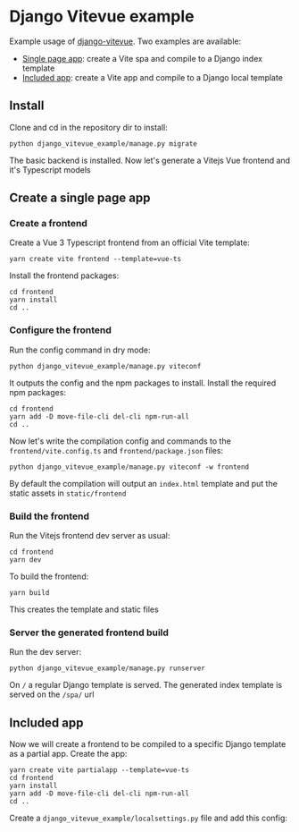 # Django Vitevue example

Example usage of [django-vitevue](https://github.com/synw/django-vitevue). Two examples are
available:

- [Single page app](#create-a-single-page-app): create a Vite spa and compile to a Django index template
- [Included app](#included-app): create a Vite app and compile to a Django local template

## Install

Clone and cd in the repository dir to install:

```
python django_vitevue_example/manage.py migrate
```

The basic backend is installed. Now let's generate a Vitejs Vue frontend and it's
Typescript models

## Create a single page app

### Create a frontend

Create a Vue 3 Typescript frontend from an official Vite template:

```
yarn create vite frontend --template=vue-ts
```

Install the frontend packages:

```
cd frontend
yarn install
cd ..
```

### Configure the frontend

Run the config command in dry mode:

```
python django_vitevue_example/manage.py viteconf
```

It outputs the config and the npm packages to install. Install the required npm packages:

```
cd frontend 
yarn add -D move-file-cli del-cli npm-run-all
cd ..
```

Now let's write the compilation config and commands to 
the `frontend/vite.config.ts` and `frontend/package.json` files:

```
python django_vitevue_example/manage.py viteconf -w frontend
```

By default the compilation will output an `index.html` template and put the
static assets in `static/frontend`

### Build the frontend

Run the Vitejs frontend dev server as usual:

```
cd frontend
yarn dev
```

To build the frontend:

```
yarn build
```

This creates the template and static files

### Server the generated frontend build

Run the dev server:

```
python django_vitevue_example/manage.py runserver
```

On `/` a regular Django template is served. The generated index template is
served on the `/spa/` url

## Included app

Now we will create a frontend to be compiled to a specific Django template
as a partial app. Create the app:

```
yarn create vite partialapp --template=vue-ts
cd frontend
yarn install
yarn add -D move-file-cli del-cli npm-run-all
cd ..
```

Create a `django_vitevue_example/localsettings.py` file and add this config:

```

```
